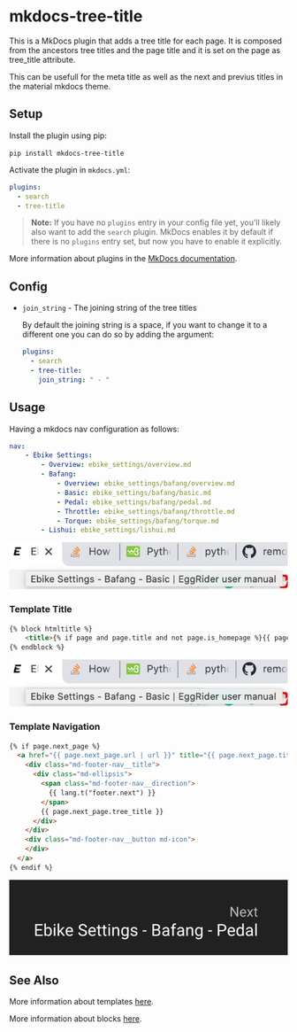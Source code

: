 [next]: img/next.png "Mkdocs website next navigation title"
[title]: img/title.png "Mkdocs website title"
[web_nav]: img/website_navigation.png "Mkdocs website navigation tree structure"

# mkdocs-tree-title

This is a MkDocs plugin that adds a tree title for each page. It is composed from the ancestors tree titles and the page title and it is set on the page as tree_title attribute.

This can be usefull for the meta title as well as the next and previus titles in the material mkdocs theme.

## Setup

Install the plugin using pip:

`pip install mkdocs-tree-title`

Activate the plugin in `mkdocs.yml`:
```yaml
plugins:
  - search
  - tree-title
```

> **Note:** If you have no `plugins` entry in your config file yet, you'll likely also want to add the `search` plugin. MkDocs enables it by default if there is no `plugins` entry set, but now you have to enable it explicitly.

More information about plugins in the [MkDocs documentation][mkdocs-plugins].

## Config

* `join_string` - The joining string of the tree titles

  By default the joining string is a space, if you want to change it to a different one you can do so by adding the argument:
  ```yaml
  plugins:
    - search
    - tree-title:
      join_string: " - "
  ```

## Usage

Having a mkdocs nav configuration as follows:
```yml
nav:
    - Ebike Settings:
        - Overview: ebike_settings/overview.md
        - Bafang:
            - Overview: ebike_settings/bafang/overview.md
            - Basic: ebike_settings/bafang/basic.md
            - Pedal: ebike_settings/bafang/pedal.md
            - Throttle: ebike_settings/bafang/throttle.md
            - Torque: ebike_settings/bafang/torque.md
        - Lishui: ebike_settings/lishui.md
```

![Mkdocs website navigation tree structure][title]

### Template Title

```html
{% block htmltitle %}
    <title>{% if page and page.title and not page.is_homepage %}{{ page.tree_title }} | {% endif %}{{ config.site_name }}</title>
{% endblock %}
```

![Mkdocs website title][title]

### Template Navigation

```html
{% if page.next_page %}
  <a href="{{ page.next_page.url | url }}" title="{{ page.next_page.title | striptags }}" class="md-footer-nav__link md-footer-nav__link--next" rel="next">
    <div class="md-footer-nav__title">
      <div class="md-ellipsis">
        <span class="md-footer-nav__direction">
          {{ lang.t("footer.next") }}
        </span>
        {{ page.next_page.tree_title }}
      </div>
    </div>
    <div class="md-footer-nav__button md-icon">
    </div>
  </a>
{% endif %}
```

![Mkdocs website next navigation title][next]

## See Also

More information about templates [here][mkdocs-template].

More information about blocks [here][mkdocs-block].

[mkdocs-plugins]: http://www.mkdocs.org/user-guide/plugins/
[mkdocs-template]: https://www.mkdocs.org/user-guide/custom-themes/#template-variables
[mkdocs-block]: https://www.mkdocs.org/user-guide/styling-your-docs/#overriding-template-blocks
